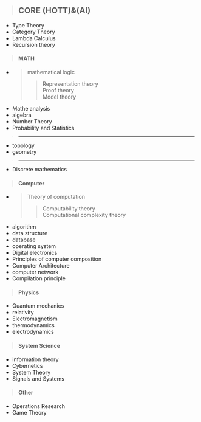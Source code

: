 > ## CORE (HOTT)&(AI)
- Type Theory
- Category Theory
- Lambda Calculus
- Recursion theory

> #### MATH
- > mathematical logic
  >> Representation theory    
  >> Proof theory    
  >> Model theory    
- Mathe analysis
- algebra
- Number Theory
- Probability and Statistics
> ---
- topology
- geometry
> ---
- Discrete mathematics



> #### Computer
- > Theory of computation
  >> Computability theory    
  >> Computational complexity theory
- algorithm
- data structure
- database
- operating system
- Digital electronics
- Principles of computer composition
- Computer Architecture
- computer network
- Compilation principle

> #### Physics
- Quantum mechanics
- relativity
- Electromagnetism
- thermodynamics
- electrodynamics

> #### System Science
- information theory
- Cybernetics
- System Theory
- Signals and Systems
  
> #### Other 
- Operations Research
- Game Theory